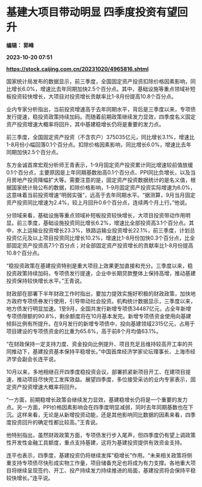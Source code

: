 # 基建大项目带动明显 四季度投资有望回升
**编辑： 郭峰**

**2023-10-20 07:51**

**https://stock.caijing.com.cn/20231020/4965816.shtml**

国家统计局发布的数据显示，前三季度，全国固定资产投资扣除价格因素影响，同比增长6.0%，增速比去年同期加快2.5个百分点。其中，基础设施等重点领域补短板投资较快增长，大项目对投资增长贡献率比1-8月份提高10.8个百分点。

业内专家分析指出，当前投资增速高于去年同期水平，背后是三季度以来，专项债发行提速，稳投资政策持续加码。而随着前期政策继续发力显效，四季度名义固定资产投资增速大概率将回升，其中基建稳增长仍将是重要的发力点。

前三季度，全国固定资产投资（不含农户）375035亿元，同比增长3.1%，增速比1-8月份小幅回落0.1个百分点。扣除价格因素影响，同比增长6.0%，增速比去年同期加快2.5个百分点。

东方金诚首席宏观分析师王青表示，1-9月固定资产投资累计同比增速较前值放缓0.1个百分点，主要原因是上年同期基数抬高0.1个百分点、PPI同比负增长，以及当月房地产投资降幅扩大等。需要注意的是，固定资产投资数据统计的是名义值，根据国家统计局公布的数据，扣除价格影响，1-9月固定资产投资实际增速为6.0%，这意味着当前投资增速“明弱实强”，远高于去年同期水平。“据测算，9月当月固定资产投资同比增速为2.4%，较上月回升0.6个百分点，连续两个月上行。”他说。

分领域来看，基础设施等重点领域补短板投资较快增长，大项目投资带动作用明显。前三季度，基础设施投资同比增长6.2%，增速比全部投资高3.1个百分点。其中，水上运输业投资增长23.3%，铁路运输业投资增长22.1%，前三季度，计划总投资亿元及以上项目投资同比增长10.2%，增速比1-8月份加快0.3个百分点，比全部固定资产投资高7.1个百分点；对全部固定资产投资增长的贡献率比1-8月份提高10.8个百分点。

“稳投资政策在基建投资特别是重大项目上效果更加直接和充分。三季度以来，稳投资政策持续加码，专项债发行提速，企业中长期贷款整体上保持高增，推动基建投资保持较快增长水平。”王青说。

财政部在部署下半年财政工作时指出，要加力提效实施好积极的财政政策，加快地方政府专项债券发行使用，引导带动社会投资。机构统计数据显示，三季度以来，地方债发行明显加速。1至9月，全国共发行新增专项债34487亿元，占全年新增专项债限额的90.8%，剩余额度将在10月基本发完。新增专项债资金使用向基建倾斜比例有所提升。在9月发行的新增专项债中，投向基建领域2315亿元，占用于项目建设的专项债资金的比重为65.6%，高于前8个月均值63.1%。

“在财政保持一定支持力度、资金投向比例提升、项目充足且维持较高开工率的共同推动下，基建投资基本保持平稳增长。”中国首席经济学家论坛理事长、上海市经济学会副会长连平说。

10月以来，多地相继召开四季度稳投资会议，部署抓紧新项目开工、在建项目提速，推动项目尽快完工发挥效益。展望四季度，多位接受采访的业内专家表示，固定资产投资增速大概率将回升。

“一方面，前期稳增长政策会继续发力显效，基建稳增长仍将是一个重要的发力点。另一方面，PPI价格因素影响会在四季度明显减弱，同时去年同期基数也在下沉。这样来看，无论是从新增投资动能，还是其他影响同比数据的因素来看，四季度投资回升的确定性都比较高。”王青说。

他特别指出，虽然财政政策方面，专项债发行步入尾声，但四季度仍有望上调政策性开发性金融工具额度，重点支持基建，这将为基建投资提供有效资金支持。

连平也表示，四季度，基建投资仍将继续发挥“稳增长”作用。“未来相关政策将侧重支持专项债尽快形成实物工作量，项目储备充足也将成为有力支撑。各地重大项目将继续呈现签约、开工、投产持续发力持续推进的局面，基建投资将会保持平稳较快增长。”连平说。
